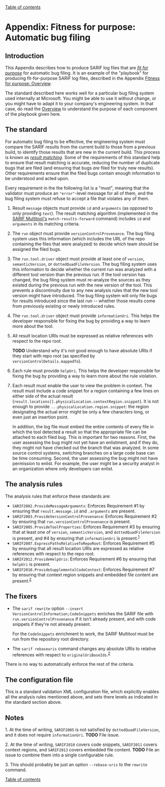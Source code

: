 [Table of contents](../README.md#contents)

# Appendix: Fitness for purpose: Automatic bug filing

## Introduction

This Appendix describes how to produce SARIF log files that are <a href="Glossary.md#fit-for-purpose">_fit for purpose_</a> for automatic bug filing. It is an example of the "playbook" for producing fit-for-purpose SARIF log files, described in the Appendix [Fitness for purpose: Overview](Fitness-for-purpose-overview.md).

The standard described here works well for a particular bug filing system used internally at Microsoft.
You might be able to use it without change, or you might have to adapt it to your company's engineering system.
In that case, do read the [Overview](Fitness-for-purpose-overview.md) to understand the purpose of each component of the playbook given here.

## The standard

For automatic bug filing to be effective, the engineering system must compare the SARIF results from the current build to those from a previous build, to identify those results that are new in the current build.
This process is known as <a href="Glossary.md#result-matching">_result matching_</a>.
Some of the requirements of this standard help to ensure that result matching is accurate, reducing the number of duplicate bugs that are filed (and ensuring that bugs _are_ filed for truly new results).
Other requirements ensure that the filed bugs contain enough information to be understood and acted upon.

Every requirement in the the following list is a "must", meaning that the validator must produce an `"error"`-level message for all of them, and the bug filing system must refuse to accept a file that violates any of them.

1. Result `message` objects must provide `id` and `arguments` (as opposed to only providing `text`).
    The result matching algorithm (implemented in the [SARIF Multitool's](Multitool.md) `match-results-forward` command) includes `id` and `arguments` in its matching criteria.

2. The `run` object must provide `versionControlProvenance`.
    The bug filing system uses this information (which includes the URL of the repo containing the files that were analyzed) to decide which team should be assigned the filed bugs.

3. The `run.tool.driver` object must provide at least one of `version`, `semanticVersion`, or `dottedQuadFileVersion`.
    The bug filing system uses this information to decide whether the current run was analyzed with a different tool version than the previous run.
    If the tool version has changed, the bug filing system must re-analyze the sources as they existed during the previous run with the new version of the tool.
    This prevents a discontinuity due to any new analysis rules that the new tool version might have introduced.
    The bug filing system will only file bugs for results introduced since the last run -- whether those results come from previously existing or newly introduced rules.

4. The `run.tool.driver` object must provide `informationUri`. This helps the developer responsible for fixing the bug by providing a way to learn more about the tool.

5. All result location URIs must be expressed as relative references with respect to the repo root.

    **TODO** Understand why it's not good enough to have absolute URIs if they start with repo root (as specified by `versionControlDetails.mappedTo`).

6. Each rule must provide `helpUri`. This helps the developer responsible for fixing the bug by providing a way to learn more about the rule violation.

7. Each result must enable the user to view the problem in context.
    The result must include a code snippet for a region containing a few lines on either side of the actual result (`result.locations[].physicalLocation.contextRegion.snippet`).
    It is not enough to provide `...physicalLocation.region.snippet`: the region designating the actual error might be only a few characters long, or even just an insertion point.

    In addition, the log file must embed the entire contents of every file in which the tool detected a result so that the appropriate file can be attached to each filed bug.
    This is important for two reasons.
    First, the user assessing the bug might not yet have an enlistment, and if they do, they might not have checked out the branch that was analyzed.
    In some source control systems, switching branches on a large code base can be time consuming.
    Second, the user assessing the bug might not have permission to enlist. For example, the user might be a security analyst in an organization where only developers can enlist.

## The analysis rules

The analysis rules that enforce these standards are:

- `SARIF2002.ProvideMessageArguments`: Enforces Requirement <span>#</span>1 by ensuring that `result.message.id` and `.arguments` are present.
- `SARIF2003.ProvideVersionControlProvenance`: Enforces Requirement <span>#</span>2 by ensuring that `run.versionControlProvenance` is present.
- `SARIF2005.ProvideToolProperties`: Enforces Requirement <span>#</span>3 by ensuring that at least one of `version`, `semanticVersion`, and `dottedQuadFileVersion` is present, and <span>#</span>4 by ensuring that `informationUri` is present.<sup><a href="#note-`1`">1</a></sup>
- `SARIF2007.ExpressPathsRelativeToRepoRoot`: Enforces Requirement <span>#</span>5 by ensuring that all result location URIs are expressed as relative references with respect to the repo root.
- `SARIF2012.ProvideHelpUris`: Enforces Requirement <span>#</span>6 by ensuring that `helpUri` is present.
- `SARIF2010.ProvideSupplementalCodeContext`: Enforces Requirement <span>#</span>7 by ensuring that context region snippets and embedded file content are present.<sup><a href="#note-`2`">2</a></sup>

## The fixers

- The `sarif rewrite` option `--insert VersionControlInformation;CodeSnippets` enriches the SARIF file with `run.versionControlProvenance` if it isn't already present, and with code snippets if they're not already present.

    For the `CodeSnippets` enrichment to work, the SARIF Multitool must be run from the repository root directory.

- The `sarif rebaseuris` command changes any absolute URIs to relative references with respect to `originalUriBaseIds`.<sup><a href="#note-2">2</a></sup>

There is no way to automatically enforce the rest of the criteria.

## The configuration file

This is a standard validation XML configuration file, which explicitly enables all the analysis rules mentioned above, and sets there levels as indicated in the standard section above.

## Notes

<a id="note-3">1.</a> At the time of writing, `SARIF2005` is not satisfied by `dottedQuadFileVersion`, and it does not require `informationUri`. **TODO** File issue.

<a id="note-3">2.</a> At the time of writing, `SARIF2010` covers code snippets, `SARIF2011` covers context regions, and `SARIF2013` covers embedded file content. **TODO** File an issue to combine them into a single configurable rule.

<a id="note-3">3.</a> This should probably be just an option `--rebase-uris` to the `rewrite` command.

[Table of contents](../README.md#contents)